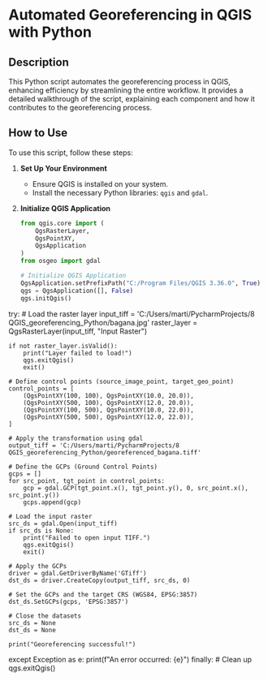 # Automated Georeferencing in QGIS with Python

## Description
This Python script automates the georeferencing process in QGIS, enhancing efficiency by streamlining the entire workflow. It provides a detailed walkthrough of the script, explaining each component and how it contributes to the georeferencing process.

## How to Use
To use this script, follow these steps:

1. **Set Up Your Environment**
   - Ensure QGIS is installed on your system.
   - Install the necessary Python libraries: `qgis` and `gdal`.

2. **Initialize QGIS Application**
   ```python
   from qgis.core import (
       QgsRasterLayer,
       QgsPointXY,
       QgsApplication
   )
   from osgeo import gdal

   # Initialize QGIS Application
   QgsApplication.setPrefixPath("C:/Program Files/QGIS 3.36.0", True)
   qgs = QgsApplication([], False)
   qgs.initQgis()

try:
    # Load the raster layer
    input_tiff = 'C:/Users/marti/PycharmProjects/8 QGIS_georeferencing_Python/bagana.jpg'
    raster_layer = QgsRasterLayer(input_tiff, "Input Raster")

    if not raster_layer.isValid():
        print("Layer failed to load!")
        qgs.exitQgis()
        exit()

    # Define control points (source_image_point, target_geo_point)
    control_points = [
        (QgsPointXY(100, 100), QgsPointXY(10.0, 20.0)),
        (QgsPointXY(500, 100), QgsPointXY(12.0, 20.0)),
        (QgsPointXY(100, 500), QgsPointXY(10.0, 22.0)),
        (QgsPointXY(500, 500), QgsPointXY(12.0, 22.0)),
    ]

    # Apply the transformation using gdal
    output_tiff = 'C:/Users/marti/PycharmProjects/8 QGIS_georeferencing_Python/georeferenced_bagana.tiff'

    # Define the GCPs (Ground Control Points)
    gcps = []
    for src_point, tgt_point in control_points:
        gcp = gdal.GCP(tgt_point.x(), tgt_point.y(), 0, src_point.x(), src_point.y())
        gcps.append(gcp)

    # Load the input raster
    src_ds = gdal.Open(input_tiff)
    if src_ds is None:
        print("Failed to open input TIFF.")
        qgs.exitQgis()
        exit()

    # Apply the GCPs
    driver = gdal.GetDriverByName('GTiff')
    dst_ds = driver.CreateCopy(output_tiff, src_ds, 0)

    # Set the GCPs and the target CRS (WGS84, EPSG:3857)
    dst_ds.SetGCPs(gcps, 'EPSG:3857')

    # Close the datasets
    src_ds = None
    dst_ds = None

    print("Georeferencing successful!")
except Exception as e:
    print(f"An error occurred: {e}")
finally:
    # Clean up
    qgs.exitQgis()

